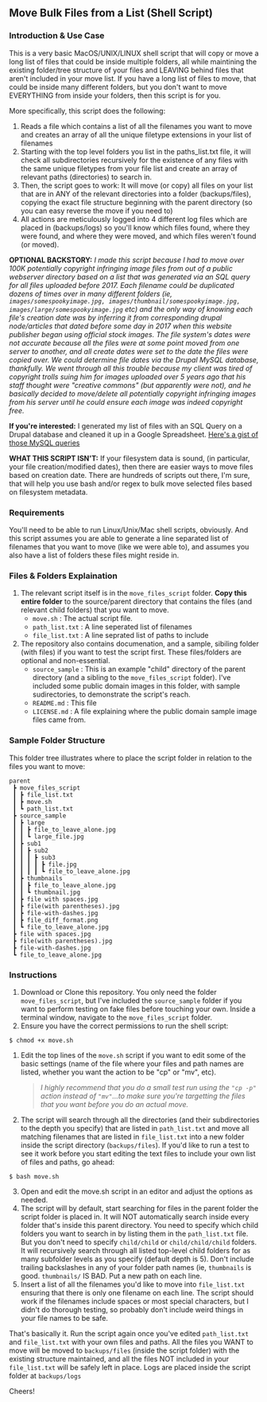 ## Move Bulk Files from a List (Shell Script)

### Introduction & Use Case
This is a very basic MacOS/UNIX/LINUX shell script that will copy or move a long list of files that could be inside multiple folders, all while maintining the existing folder/tree structure of your files and LEAVING behind files that aren't included in your move list. If you have a long list of files to move, that could be inside many different folders, but you don't want to move EVERYTHING from inside your folders, then this script is for you.

More specifically, this script does the following:
1.  Reads a file which contains a list of all the filenames you want to move and creates an array of all the unique filetype extensions in your list of filenames
2.  Starting with the top level folders you list in the paths_list.txt file, it will check all subdirectories recursively for the existence of any files with the same unique filetypes from your file list and create an array of relevant paths (directories) to search in.
3. Then, the script goes to work: It will move (or copy) all files on your list that are in ANY of the relevant directories into a folder (backups/files), copying the exact file structure beginning with the parent directory (so you can easy reverse the move if you need to)
4. All actions are meticulously logged into 4 different log files which are placed in (backups/logs) so you'll know which files found, where they were found, and where they were moved, and which files weren't found (or moved).

**OPTIONAL BACKSTORY:** *I made this script because I had to move over 100K potentially copyright infringing image files from out of a public webserver directory based on a list that was generated via an SQL query for all files uploaded before 2017. Each filename could be duplicated dozens of times over in many different folders (ie, `images/somespookyimage.jpg, images/thumbnail/somespookyimage.jpg, images/large/somespookyimage.jpg` etc) and the only way of knowing each file's creation date was by inferring it from corresponding drupal node/articles that dated before some day in 2017 when this website publisher began using official stock images. The file system's dates were not accurate because all the files were at some point moved from one server to another, and all create dates were set to the date the files were copied over. We could determine file dates via the Drupal MySQL database, thankfully. We went through all this trouble because my client was tired of copyright trolls suing him for images uploaded over 5 years ago that his staff thought were "creative commons" (but apparently were not), and he basically decided to move/delete all potentially copyright infringing images from his server until he could ensure each image was indeed copyright free.*

**If you're interested:** I generated my list of files with an SQL Query on a Drupal database and cleaned it up in a Google Spreadsheet. [Here's a gist of those MySQL queries](https://gist.github.com/Doomd/ce238a10661b17965357c600c3e0c765)

**WHAT THIS SCRIPT ISN'T:** If your filesystem data is sound, (in particular, your file creation/modified dates), then there are easier ways to move files based on creation date. There are hundreds of scripts out there, I'm sure, that will help you use bash and/or regex to bulk move selected files based on filesystem metadata.

### Requirements
You'll need to be able to run Linux/Unix/Mac shell scripts, obviously. And this script assumes you are able to generate a line separated list of filenames that you want to move (like we were able to), and assumes you also have a list of folders these files might reside in.

### Files & Folders Explaination
1. The relevant script itself is in the `move_files_script` folder. **Copy this entire folder** to the source/parent directory that contains the files (and relevant child folders) that you want to move.
   - `move.sh` : The actual script file.
   - `path_list.txt` : A line seperated list of filenames
   - `file_list.txt` : A line seprated list of paths to include
2. The repository also contains documenation, and a sample, sibiling folder (with files) if you want to test the script first. These files/folders are optional and non-essential.
   - `source_sample` : This is an example "child" directory of the parent directory (and a sibling to the `move_files_script` folder). I've included some public domain images in this folder, with sample sudirectories, to demonstrate the script's reach.
   - `README.md` : This file
   - `LICENSE.md` : A file explaining where the public domain sample image files came from.

### Sample Folder Structure
This folder tree illustrates where to place the script folder in relation to the files you want to move:
```
parent
 ┣ move_files_script
 ┃ ┣ file_list.txt
 ┃ ┣ move.sh
 ┃ ┗ path_list.txt
 ┣ source_sample
 ┃ ┣ large
 ┃ ┃ ┣ file_to_leave_alone.jpg
 ┃ ┃ ┗ large_file.jpg
 ┃ ┣ sub1
 ┃ ┃ ┣ sub2
 ┃ ┃ ┃ ┣ sub3
 ┃ ┃ ┃ ┃ ┣ file.jpg
 ┃ ┃ ┃ ┃ ┗ file_to_leave_alone.jpg
 ┃ ┣ thumbnails
 ┃ ┃ ┣ file_to_leave_alone.jpg
 ┃ ┃ ┗ thumbnail.jpg
 ┃ ┣ file with spaces.jpg
 ┃ ┣ file(with parentheses).jpg
 ┃ ┣ file-with-dashes.jpg
 ┃ ┣ file_diff_format.png
 ┃ ┗ file_to_leave_alone.jpg
 ┣ file with spaces.jpg
 ┣ file(with parentheses).jpg
 ┣ file-with-dashes.jpg
 ┗ file_to_leave_alone.jpg
 ```

### Instructions
1. Download or Clone this repository. You only need the folder `move_files_script`, but I've included the `source_sample` folder if you want to perform testing on fake files before touching your own. Inside a terminal window, navigate to the `move_files_script` folder.
2. Ensure you have the correct permissions to run the shell script:
```
$ chmod +x move.sh
```
1. Edit the top lines of the `move.sh` script if you want to edit some of the basic settings (name of the file where your files and path names are listed, whether you want the action to be "cp" or "mv", etc).
      >*I highly recommend that you do a small test run using the `"cp -p"` action instead of `"mv"`...to make sure you're targetting the files that you want before you do an actual move.*
2. The script will search through all the directories (and their subdirectories to the depth you specify) that are listed in `path_list.txt` and move all matching filenames that are listed in `file_list.txt` into a new folder inside the script directory (`backups/files`). If you'd like to run a test to see it work before you start editing the text files to include your own list of files and paths, go ahead:
```
$ bash move.sh
```
3. Open and edit the move.sh script in an editor and adjust the options as needed.
4. The script will by default, start searching for files in the parent folder the script folder is placed in. It will NOT automatically search inside every folder that's inside this parent directory. You need to specify which child folders you want to search in by listing them in the `path_list.txt` file. But you don't need to specify `child/child` or `child/child/child` folders. It will recursively search through all listed top-level child folders for as many subfolder levels as you specify (default depth is 5). Don't include trailing backslashes in any of your folder path names (ie, `thumbnails` is good.
`thumbnails/` IS BAD. Put a new path on each line.
5. Insert a list of all the filenames you'd like to move into `file_list.txt` ensuring that there is only one filename on each line. The script should work if the filenames include spaces or most special characters, but I didn't do thorough testing, so probably don't include weird things in your file names to be safe.

That's basically it. Run the script again once you've edited `path_list.txt` and `file_list.txt` with your own files and paths. All the files you WANT to move will be moved to `backups/files` (inside the script folder) with the existing structure maintained, and all the files NOT included in your `file_list.txt` will be safely left in place. Logs are placed inside the script folder at `backups/logs`

Cheers!